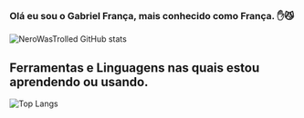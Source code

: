 ### Olá eu sou o Gabriel França, mais conhecido como França. ✋😼

![NeroWasTrolled GitHub stats](https://github-readme-stats.vercel.app/api?username=NeroWasTrolled&show_icons=true&theme=dracula)

## Ferramentas e Linguagens nas quais estou aprendendo ou usando.
![Top Langs](https://github-readme-stats.vercel.app/api/top-langs/?username=NeroWasTrolled&theme=dracula&hide_border=false&include_all_commits=false&count_private=false&layout=compact)
